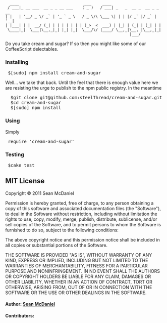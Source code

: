   	  ____                             ___     ____                         
 	 / ___|_ __ ___  __ _ _ __ ___    ( _ )   / ___| _   _  __ _  __ _ _ __ 
	| |   | '__/ _ \/ _` | '_ ` _ \   / _ \/\ \___ \| | | |/ _` |/ _` | '__|
	| |___| | |  __/ (_| | | | | | | | (_>  <  ___) | |_| | (_| | (_| | |   
 	 \____|_|  \___|\__,_|_| |_| |_|  \___/\/ |____/ \__,_|\__, |\__,_|_|   
                                                       	   |___/


Do you take cream and sugar? If so then you might like some of our CoffeeScript delectables.

### Installing
<pre>
 $[sudo] npm install cream-and-sugar
</pre>

Well... we take that back.  Until the feel that there is enough value here we
are resisting the urge to publish to the npm public registry.  In the meantime

<pre>
  $git clone git@github.com:steelThread/cream-and-sugar.git
  $cd cream-and-sugar
  $[sudo] npm install  
</pre>

### Using
Simply
<pre>
 require 'cream-and-sugar'
</pre>

### Testing
<pre>
 $cake test
</pre>

## MIT License 

Copyright © 2011 Sean McDaniel

Permission is hereby granted, free of charge, to any person obtaining a copy
of this software and associated documentation files (the "Software"), to deal
in the Software without restriction, including without limitation the rights
to use, copy, modify, merge, publish, distribute, sublicense, and/or sell
copies of the Software, and to permit persons to whom the Software is
furnished to do so, subject to the following conditions:

The above copyright notice and this permission notice shall be included in
all copies or substantial portions of the Software.

THE SOFTWARE IS PROVIDED "AS IS", WITHOUT WARRANTY OF ANY KIND, EXPRESS OR
IMPLIED, INCLUDING BUT NOT LIMITED TO THE WARRANTIES OF MERCHANTABILITY,
FITNESS FOR A PARTICULAR PURPOSE AND NONINFRINGEMENT. IN NO EVENT SHALL THE
AUTHORS OR COPYRIGHT HOLDERS BE LIABLE FOR ANY CLAIM, DAMAGES OR OTHER
LIABILITY, WHETHER IN AN ACTION OF CONTRACT, TORT OR OTHERWISE, ARISING FROM,
OUT OF OR IN CONNECTION WITH THE SOFTWARE OR THE USE OR OTHER DEALINGS IN
THE SOFTWARE.

#### Author: [Sean McDaniel](http://www.mcdconsultingllc.com)
#### Contributors: 